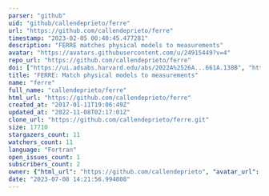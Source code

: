 ```yaml
---
parser: "github"
uid: "github/callendeprieto/ferre"
url: "https://github.com/callendeprieto/ferre"
timestamp: "2023-02-05 00:40:45.477281"
description: "FERRE matches physical models to measurements"
avatar: "https://avatars.githubusercontent.com/u/24915449?v=4"
repo_url: "https://github.com/callendeprieto/ferre"
doi: ["https://ui.adsabs.harvard.edu/abs/2022A%2526A...661A.138B", "https://ui.adsabs.harvard.edu/abs/2015AAS...22542207A", "https://ui.adsabs.harvard.edu/abs/2023ascl.soft01016A/abstract"]
title: "FERRE: Match physical models to measurements"
name: "ferre"
full_name: "callendeprieto/ferre"
html_url: "https://github.com/callendeprieto/ferre"
created_at: "2017-01-11T19:06:49Z"
updated_at: "2022-11-08T02:17:01Z"
clone_url: "https://github.com/callendeprieto/ferre.git"
size: 17710
stargazers_count: 11
watchers_count: 11
language: "Fortran"
open_issues_count: 1
subscribers_count: 2
owner: {"html_url": "https://github.com/callendeprieto", "avatar_url": "https://avatars.githubusercontent.com/u/24915449?v=4", "login": "callendeprieto", "type": "User"}
date: "2023-07-08 14:21:56.994808"
---
```

